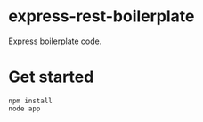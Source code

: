 # express-rest-boilerplate
Express boilerplate code.

# Get started
<code>npm install</code><br>
<code>node app</code>
